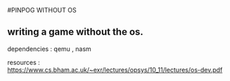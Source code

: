 #PINPOG WITHOUT OS

## writing a game without the os. 

dependencies : qemu , nasm

resources : https://www.cs.bham.ac.uk/~exr/lectures/opsys/10_11/lectures/os-dev.pdf